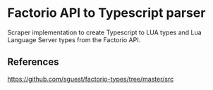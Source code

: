 # Factorio API to Typescript parser

Scraper implementation to create Typescript to LUA types and Lua Language Server types from the Factorio API.

## References

https://github.com/sguest/factorio-types/tree/master/src
